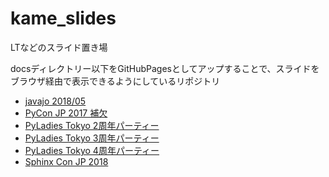 # kame_slides
LTなどのスライド置き場

docsディレクトリー以下をGitHubPagesとしてアップすることで、スライドをブラウザ経由で表示できるようにしているリポジトリ

- [javajo 2018/05](https://okusama27.github.io/kame_slides/javajo_20180516/index.html)
- [PyCon JP 2017 補欠](https://okusama27.github.io/kame_slides/pyconjp2017/index.html)
- [PyLadies Tokyo 2周年パーティー](https://okusama27.github.io/kame_slides/pyladies02/index.html)
- [PyLadies Tokyo 3周年パーティー](https://okusama27.github.io/kame_slides/pyladies03/index.html)
- [PyLadies Tokyo 4周年パーティー](https://okusama27.github.io/kame_slides/pyladies04/index.html)
- [Sphinx Con JP 2018](https://okusama27.github.io/kame_slides/sphinxcon2018/index.html)
